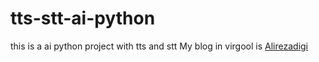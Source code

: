 # tts-stt-ai-python
this is a ai python project with tts and stt
My blog in virgool is [Alirezadigi](https://virgool.io/@alirezadigi)
